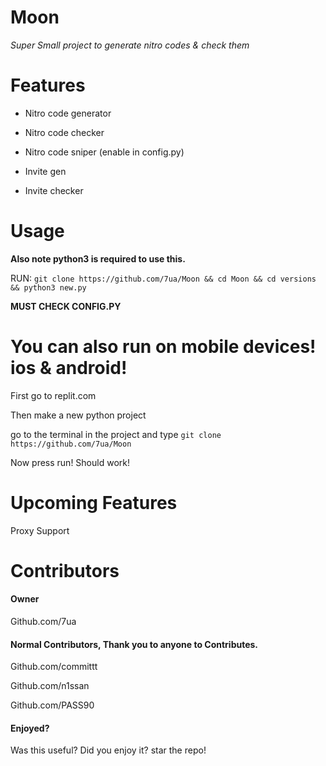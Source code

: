 # Moon

*Super Small project to generate nitro codes & check them*






# 



# Features
- Nitro code generator


- Nitro code checker

- Nitro code sniper (enable in config.py)


- Invite gen


- Invite checker


# Usage


**Also note python3 is required to use this.**

RUN: `git clone https://github.com/7ua/Moon && cd Moon && cd versions && python3 new.py`

**MUST CHECK CONFIG.PY**





# You can also run on mobile devices! ios & android!



First go to replit.com


Then make a new python project


go to the terminal in the project and type `git clone https://github.com/7ua/Moon`

Now press run! Should work!


# Upcoming Features

Proxy Support


# Contributors

#### Owner 

Github.com/7ua


#### Normal Contributors, Thank you to anyone to Contributes.



Github.com/committt


Github.com/n1ssan


Github.com/PASS90


#### Enjoyed?
Was this useful? Did you enjoy it? star the repo!
